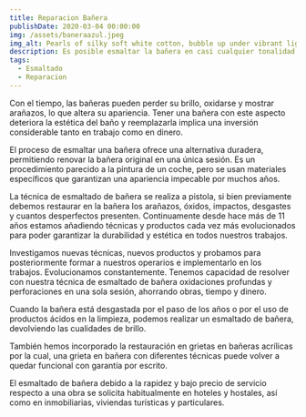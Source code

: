 ```yaml
---
title: Reparacion Bañera
publishDate: 2020-03-04 00:00:00
img: /assets/baneraazul.jpeg
img_alt: Pearls of silky soft white cotton, bubble up under vibrant lighting
description: Es posible esmaltar la bañera en casi cualquier tonalidad y adaptar el acabado según las necesidades de diseño más exigentes.
tags:
  - Esmaltado
  - Reparacion
---
```


Con el tiempo, las bañeras pueden perder su brillo, oxidarse y mostrar arañazos, lo que altera su apariencia. Tener una bañera con este aspecto deteriora la estética del baño y reemplazarla implica una inversión considerable tanto en trabajo como en dinero.

El proceso de esmaltar una bañera ofrece una alternativa duradera, permitiendo renovar la bañera original en una única sesión. Es un procedimiento parecido a la pintura de un coche, pero se usan materiales específicos que garantizan una apariencia impecable por muchos años.

La técnica de esmaltado de bañera se realiza a pistola, si bien previamente debemos restaurar en la bañera los arañazos, óxidos, impactos, desgastes y cuantos desperfectos presenten. Continuamente desde hace más de 11 años estamos añadiendo técnicas y productos cada vez más evolucionados para poder garantizar la durabilidad y estética en todos nuestros trabajos.

Investigamos nuevas técnicas, nuevos productos y probamos para posteriormente formar a nuestros operarios e implementarlo en los trabajos. Evolucionamos constantemente. Tenemos capacidad de resolver con nuestra técnica de esmaltado de bañera oxidaciones profundas y perforaciones en una sola sesión, ahorrando obras, tiempo y dinero.

Cuando la bañera está desgastada por el paso de los años o por el uso de productos ácidos en la limpieza, podemos realizar un esmaltado de bañera, devolviendo las cualidades de brillo.

También hemos incorporado la restauración en grietas en bañeras acrílicas por la cual, una grieta en bañera con diferentes técnicas puede volver a quedar funcional con garantía por escrito.

El esmaltado de bañera debido a la rapidez y bajo precio de servicio respecto a una obra se solicita habitualmente en hoteles y hostales, así como en inmobiliarias, viviendas turísticas y particulares.





